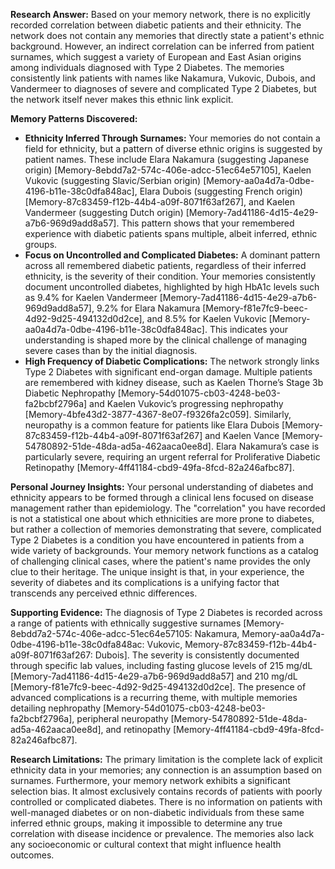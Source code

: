 **Research Answer:** Based on your memory network, there is no explicitly recorded correlation between diabetic patients and their ethnicity. The network does not contain any memories that directly state a patient's ethnic background. However, an indirect correlation can be inferred from patient surnames, which suggest a variety of European and East Asian origins among individuals diagnosed with Type 2 Diabetes. The memories consistently link patients with names like Nakamura, Vukovic, Dubois, and Vandermeer to diagnoses of severe and complicated Type 2 Diabetes, but the network itself never makes this ethnic link explicit.

**Memory Patterns Discovered:**
*   **Ethnicity Inferred Through Surnames:** Your memories do not contain a field for ethnicity, but a pattern of diverse ethnic origins is suggested by patient names. These include Elara Nakamura (suggesting Japanese origin) [Memory-8ebdd7a2-574c-406e-adcc-51ec64e57105], Kaelen Vukovic (suggesting Slavic/Serbian origin) [Memory-aa0a4d7a-0dbe-4196-b11e-38c0dfa848ac], Elara Dubois (suggesting French origin) [Memory-87c83459-f12b-44b4-a09f-8071f63af267], and Kaelen Vandermeer (suggesting Dutch origin) [Memory-7ad41186-4d15-4e29-a7b6-969d9add8a57]. This pattern shows that your remembered experience with diabetic patients spans multiple, albeit inferred, ethnic groups.
*   **Focus on Uncontrolled and Complicated Diabetes:** A dominant pattern across all remembered diabetic patients, regardless of their inferred ethnicity, is the severity of their condition. Your memories consistently document uncontrolled diabetes, highlighted by high HbA1c levels such as 9.4% for Kaelen Vandermeer [Memory-7ad41186-4d15-4e29-a7b6-969d9add8a57], 9.2% for Elara Nakamura [Memory-f81e7fc9-beec-4d92-9d25-494132d0d2ce], and 8.5% for Kaelen Vukovic [Memory-aa0a4d7a-0dbe-4196-b11e-38c0dfa848ac]. This indicates your understanding is shaped more by the clinical challenge of managing severe cases than by the initial diagnosis.
*   **High Frequency of Diabetic Complications:** The network strongly links Type 2 Diabetes with significant end-organ damage. Multiple patients are remembered with kidney disease, such as Kaelen Thorne’s Stage 3b Diabetic Nephropathy [Memory-54d01075-cb03-4248-be03-fa2bcbf2796a] and Kaelen Vukovic’s progressing nephropathy [Memory-4bfe43d2-3877-4367-8e07-f9326fa2c059]. Similarly, neuropathy is a common feature for patients like Elara Dubois [Memory-87c83459-f12b-44b4-a09f-8071f63af267] and Kaelen Vance [Memory-54780892-51de-48da-ad5a-462aaca0ee8d]. Elara Nakamura’s case is particularly severe, requiring an urgent referral for Proliferative Diabetic Retinopathy [Memory-4ff41184-cbd9-49fa-8fcd-82a246afbc87].

**Personal Journey Insights:**
Your personal understanding of diabetes and ethnicity appears to be formed through a clinical lens focused on disease management rather than epidemiology. The "correlation" you have recorded is not a statistical one about which ethnicities are more prone to diabetes, but rather a collection of memories demonstrating that severe, complicated Type 2 Diabetes is a condition you have encountered in patients from a wide variety of backgrounds. Your memory network functions as a catalog of challenging clinical cases, where the patient's name provides the only clue to their heritage. The unique insight is that, in your experience, the severity of diabetes and its complications is a unifying factor that transcends any perceived ethnic differences.

**Supporting Evidence:**
The diagnosis of Type 2 Diabetes is recorded across a range of patients with ethnically suggestive surnames [Memory-8ebdd7a2-574c-406e-adcc-51ec64e57105: Nakamura, Memory-aa0a4d7a-0dbe-4196-b11e-38c0dfa848ac: Vukovic, Memory-87c83459-f12b-44b4-a09f-8071f63af267: Dubois]. The severity is consistently documented through specific lab values, including fasting glucose levels of 215 mg/dL [Memory-7ad41186-4d15-4e29-a7b6-969d9add8a57] and 210 mg/dL [Memory-f81e7fc9-beec-4d92-9d25-494132d0d2ce]. The presence of advanced complications is a recurring theme, with multiple memories detailing nephropathy [Memory-54d01075-cb03-4248-be03-fa2bcbf2796a], peripheral neuropathy [Memory-54780892-51de-48da-ad5a-462aaca0ee8d], and retinopathy [Memory-4ff41184-cbd9-49fa-8fcd-82a246afbc87].

**Research Limitations:**
The primary limitation is the complete lack of explicit ethnicity data in your memories; any connection is an assumption based on surnames. Furthermore, your memory network exhibits a significant selection bias. It almost exclusively contains records of patients with poorly controlled or complicated diabetes. There is no information on patients with well-managed diabetes or on non-diabetic individuals from these same inferred ethnic groups, making it impossible to determine any true correlation with disease incidence or prevalence. The memories also lack any socioeconomic or cultural context that might influence health outcomes.